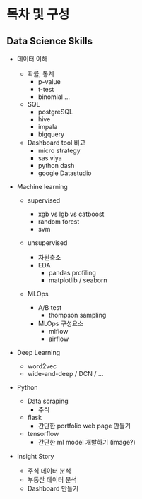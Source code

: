 # 목차 및 구성

## Data Science Skills


- 데이터 이해
    - 확률, 통계
        - p-value
        - t-test
        - binomial ...
    - SQL
        - postgreSQL
        - hive
        - impala
        - bigquery
    - Dashboard tool 비교
        - micro strategy
        - sas viya
        - python dash
        - google Datastudio

- Machine learning
    - supervised
        - xgb vs lgb vs catboost
        - random forest
        - svm

    - unsupervised
        - 차원축소
        - EDA
            - pandas profiling
            - matplotlib / seaborn

    - MLOps
        - A/B test
            - thompson sampling
        - MLOps 구성요소
            - mlflow
            - airflow


- Deep Learning
    - word2vec
    - wide-and-deep / DCN / ...

- Python
    - Data scraping
        - 주식
    - flask
        - 간단한 portfolio web page 만들기
    - tensorflow
        - 간단한 ml model 개발하기 (image?)

- Insight Story
    - 주식 데이터 분석
    - 부동산 데이터 분석
    - Dashboard 만들기